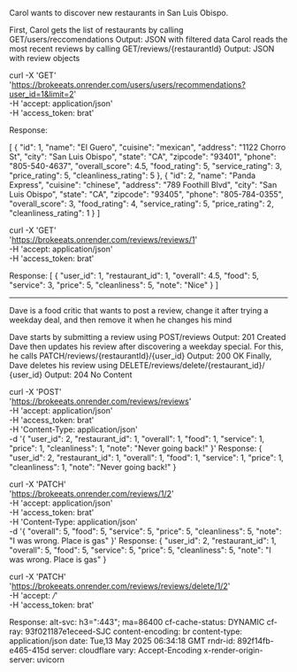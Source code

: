 Carol wants to discover new restaurants in San Luis Obispo.

First, Carol gets the list of restaurants by calling GET/users/reccomendations Output: JSON with filtered data
Carol reads the most recent reviews by calling GET/reviews/{restaurantId} Output: JSON with review objects

curl -X 'GET' \
  'https://brokeeats.onrender.com/users/users/recommendations?user_id=1&limit=2' \
  -H 'accept: application/json' \
  -H 'access_token: brat'

Response:

[
  {
    "id": 1,
    "name": "El Guero",
    "cuisine": "mexican",
    "address": "1122 Chorro St",
    "city": "San Luis Obispo",
    "state": "CA",
    "zipcode": "93401",
    "phone": "805-540-4637",
    "overall_score": 4.5,
    "food_rating": 5,
    "service_rating": 3,
    "price_rating": 5,
    "cleanliness_rating": 5
  },
  {
    "id": 2,
    "name": "Panda Express",
    "cuisine": "chinese",
    "address": "789 Foothill Blvd",
    "city": "San Luis Obispo",
    "state": "CA",
    "zipcode": "93405",
    "phone": "805-784-0355",
    "overall_score": 3,
    "food_rating": 4,
    "service_rating": 5,
    "price_rating": 2,
    "cleanliness_rating": 1
  }
]

curl -X 'GET' \
  'https://brokeeats.onrender.com/reviews/reviews/1' \
  -H 'accept: application/json' \
  -H 'access_token: brat'

Response:
[
  {
    "user_id": 1,
    "restaurant_id": 1,
    "overall": 4.5,
    "food": 5,
    "service": 3,
    "price": 5,
    "cleanliness": 5,
    "note": "Nice"
  }
]


----------------------------------------------------------------------------------
Dave is a food critic that wants to post a review, change it after trying a weekday deal, and then remove it when he changes his mind

Dave starts by submitting a review using POST/reviews Output: 201 Created
Dave then updates his review after discovering a weekday special. For this, he calls PATCH/reviews/{restaurantId}/{user_id} Output: 200 OK
Finally, Dave deletes his review using DELETE/reviews/delete/{restaurant_id}/ {user_id} Output: 204 No Content

curl -X 'POST' \
  'https://brokeeats.onrender.com/reviews/reviews' \
  -H 'accept: application/json' \
  -H 'access_token: brat' \
  -H 'Content-Type: application/json' \
  -d '{
  "user_id": 2,
  "restaurant_id": 1,
  "overall": 1,
  "food": 1,
  "service": 1,
  "price": 1,
  "cleanliness": 1,
  "note": "Never going back!"
}'
Response: 
{
  "user_id": 2,
  "restaurant_id": 1,
  "overall": 1,
  "food": 1,
  "service": 1,
  "price": 1,
  "cleanliness": 1,
  "note": "Never going back!"
}

curl -X 'PATCH' \
  'https://brokeeats.onrender.com/reviews/1/2' \
  -H 'accept: application/json' \
  -H 'access_token: brat' \
  -H 'Content-Type: application/json' \
  -d '{
  "overall": 5,
  "food": 5,
  "service": 5,
  "price": 5,
  "cleanliness": 5,
  "note": "I was wrong. Place is gas"
}'
Response: {
  "user_id": 2,
  "restaurant_id": 1,
  "overall": 5,
  "food": 5,
  "service": 5,
  "price": 5,
  "cleanliness": 5,
  "note": "I was wrong. Place is gas"
}

curl -X 'PATCH' \
  'https://brokeeats.onrender.com/reviews/reviews/delete/1/2' \
  -H 'accept: */*' \
  -H 'access_token: brat'

Response:
 alt-svc: h3=":443"; ma=86400 
 cf-cache-status: DYNAMIC 
 cf-ray: 93f021187e1eceed-SJC 
 content-encoding: br 
 content-type: application/json 
 date: Tue,13 May 2025 06:34:18 GMT 
 rndr-id: 892f14fb-e465-415d 
 server: cloudflare 
 vary: Accept-Encoding 
 x-render-origin-server: uvicorn 